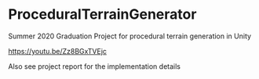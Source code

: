 # ProceduralTerrainGenerator
 Summer 2020 Graduation Project for procedural terrain generation in Unity
 
 https://youtu.be/Zz8BGxTVEjc
 
 Also see project report for the implementation details
